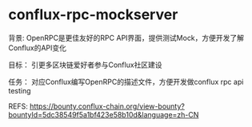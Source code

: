 # conflux-rpc-mockserver

背景:
OpenRPC是更佳友好的RPC API界面，提供测试Mock，方便开发了解Conflux的API变化

目标：
引更多区块链爱好者参与Conflux社区建设

任务：
对应Conflux编写OpenRPC的描述文件，方便开发做conflux rpc api testing


REFS:
https://bounty.conflux-chain.org/view-bounty?bountyId=5dc38549f5a1bf423e58b10d&language=zh-CN
